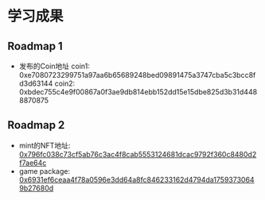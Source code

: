 # 学习成果

## Roadmap 1
- 发布的Coin地址
coin1: 0xe7080723299751a97aa6b65689248bed09891475a3747cba5c3bcc8fd3d63144
coin2: 0xbdec755c4e9f00867a0f3ae9db814ebb152dd15e15dbe825d3b31d4488870875

## Roadmap 2
- mint的NFT地址: [0x796fc038c73cf5ab76c3ac4f8cab5553124681dcac9792f360c8480d2f7ae64c](https://suiexplorer.com/object/0x796fc038c73cf5ab76c3ac4f8cab5553124681dcac9792f360c8480d2f7ae64c?network=testnet)
- game package: [0x6931ef6ceaa4f78a0596e3dd64a8fc846233162d4794da17593730649b27680d](https://suiexplorer.com/object/0x6931ef6ceaa4f78a0596e3dd64a8fc846233162d4794da17593730649b27680d?network=testnet)